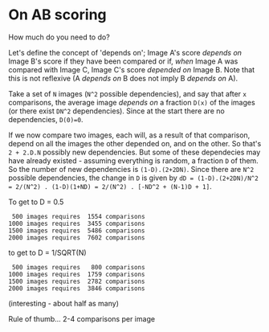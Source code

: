# On AB scoring

How much do you need to do?

Let's define the concept of 'depends on'; Image A's score _depends on_ Image B's score if they have been compared or if, _when_ Image A was compared with Image C, Image C's score _depended on_ Image B. Note that this is not reflexive (A _depends on_ B does not imply B _depends on_ A).

Take a set of `N` images (`N^2` possible dependencies), and say that after `x` comparisons, the average image _depends on_ a fraction `D(x)` of the images (or there exist `DN^2` dependencies). Since at the start there are no dependencies, `D(0)=0`.

If we now compare two images, each will, as a result of that comparison, depend on all the images the other depended on, and on the other. So that's `2 + 2.D.N` possibly new dependencies. But some of these dependecies may have already existed - assuming everything is random, a fraction `D` of them. So the number of new dependencies is `(1-D).(2+2DN)`. Since there are `N^2` possible dependencies, the change in `D` is given by `dD = (1-D).(2+2DN)/N^2 = 2/(N^2) . (1-D)(1+ND) = 2/(N^2) . [-ND^2 + (N-1)D + 1]`.

To get to D = 0.5 
```
 500 images requires  1554 comparisons
1000 images requires  3455 comparisons
1500 images requires  5486 comparisons
2000 images requires  7602 comparisons
```

to get to D = 1/SQRT(N)
```
 500 images requires   800 comparisons
1000 images requires  1759 comparisons
1500 images requires  2782 comparisons
2000 images requires  3846 comparisons
```

(interesting - about half as many)

Rule of thumb... 2-4 comparisons per image